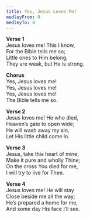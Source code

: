 ```yaml
---
title: Yes, Jesus Loves Me!
medleyFrom: 0
medleyTo: 0
---
```


**Verse 1**  
Jesus loves me! This I know,  
For the Bible tells me so;  
Little ones to Him belong,  
They are weak, but He is strong.  
  
**Chorus**  
Yes, Jesus loves me!  
Yes, Jesus loves me!  
Yes, Jesus loves me!  
The Bible tells me so.  
  
**Verse 2**  
Jesus loves me! He who died,  
Heaven’s gate to open wide;  
He will wash away my sin,  
Let His little child come in.  
  
**Verse 3**  
Jesus, take this heart of mine,  
Make it pure and wholly Thine;  
On the cross You died for me,  
I will try to live for Thee.  
  
**Verse 4**  
Jesus loves me! He will stay  
Close beside me all the way;  
He’s prepared a home for me,  
And some day His face I’ll see.  
